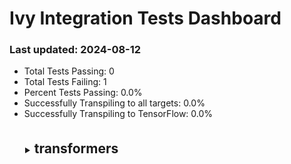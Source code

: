 # Ivy Integration Tests Dashboard

### Last updated: 2024-08-12

- Total Tests Passing: 0
- Total Tests Failing: 1
- Percent Tests Passing: 0.0%
- Successfully Transpiling to all targets: 0.0%
- Successfully Transpiling to TensorFlow: 0.0%
<div style='margin-top: 35px; margin-bottom: 20px; margin-left: 25px;'>
<details>
<summary style='margin-right: 10px;'><span style='font-size: 1.5em; font-weight: bold'>transformers</span></summary>

<div style='margin-top: 7px; margin-botton: 1px; margin-left: 25px;'>
<details>
<summary><span style=''>vision</span></summary>

| Function | numpy | jax | tensorflow |
|----------|-------|-----|------------|
| transformers.Swin2SRModel | [![missing](https://img.shields.io/badge/missing-gray)]() | [![missing](https://img.shields.io/badge/missing-gray)]() | [![failed](https://img.shields.io/badge/failed-red)](https://github.com/ivy-llc/ivy-integration-tests/actions/runs/10347605845/job/28638169408) |
</details>

</div>

</details>

</div>

